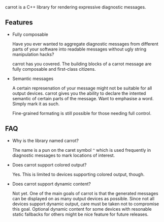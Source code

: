 carrot is a C++ library for rendering expressive diagnostic messages.

## Features

* Fully composable

    Have you ever wanted to aggregate diagnostic messages from different
    parts of your software into readable messages without ugly string manipulation
    hacks?

    carrot has you covered. The building blocks of a carrot message are fully
    composable and first-class citizens.

* Semantic messages

    A certain represenation of your message might not be suitable for all
    output devices. carrot gives you the ability to declare the intented
    semantic of certain parts of the message. Want to emphasise a word.
    Simply mark it as such.

    Fine-grained formating is still possible for those needing full control.

## FAQ

* Why is the library named carrot?

    The name is a pun on the caret symbol `^` which is used frequently in
    diagnostic messages to mark locations of interest.

* Does carrot support colored output?

    Yes. This is limited to devices supporting colored output, though.

* Does carrot support dynamic content?

    Not yet. One of the main goals of carrot is that the generated
    messages can be displayed on as many output devices as possible.
    Since not all devices support dynamic output, care must be taken
    not to compromise this goal. Optional dynamic content for some devices
    with resonable static fallbacks for others might be nice feature for future
    releases.